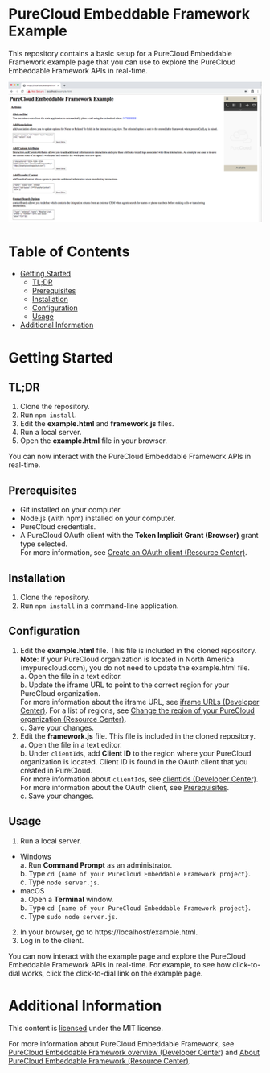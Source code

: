 # PureCloud Embeddable Framework Example

This repository contains a basic setup for a PureCloud Embeddable Framework example page that you can use to explore the PureCloud Embeddable Framework APIs in real-time.

![PureCloud Embeddable Framework example page](img/screenshot.png)

# Table of Contents

* [Getting Started](#getting-started)
  * [TL;DR](#tldr)
  * [Prerequisites](#prerequisites)
  * [Installation](#installation)
  * [Configuration](#configuration)
  * [Usage](#usage)
* [Additional Information](#additional-information)

# Getting Started

## TL;DR

1. Clone the repository.
2. Run `npm install`.
3. Edit the **example.html** and **framework.js** files.
4. Run a local server.
5. Open the **example.html** file in your browser.

You can now interact with the PureCloud Embeddable Framework APIs in real-time.

## Prerequisites

 * Git installed on your computer.
 * Node.js (with npm) installed on your computer.
 * PureCloud credentials.
 * A PureCloud OAuth client with the **Token Implicit Grant (Browser)** grant type selected.<br />
   For more information, see [Create an OAuth client (Resource Center)](https://help.mypurecloud.com/?p=188023).

## Installation

1. Clone the repository.
2. Run `npm install` in a command-line application.

## Configuration

1. Edit the **example.html** file. This file is included in the cloned repository.<br/>
   **Note**: If your PureCloud organization is located in North America (mypurecloud.com), you do not need to update the example.html file.<br />
   a. Open the file in a text editor.<br />
   b. Update the iframe URL to point to the correct region for your PureCloud organization.<br />
   For more information about the iframe URL, see [iframe URLs (Developer Center)](https://developer.mypurecloud.com/api/embeddable-framework/deployments/iframe-urls.html). For a list of regions, see [Change the region of your PureCloud organization (Resource Center)](https://help.mypurecloud.com/?p=167012).<br />
   c.  Save your changes.
2. Edit the **framework.js** file. This file is included in the cloned repository. <br />
   a. Open the file in a text editor. <br />
   b. Under `clientIds`, add **Client ID** to the region where your PureCloud organization is located. Client ID is found in the OAuth client that you created in PureCloud. <br />
   For more information about `clientIds`, see [clientIds (Developer Center)](https://developer.mypurecloud.com/api/embeddable-framework/configMethods/clientIds.html). For more information about the OAuth client, see [Prerequisites](#prerequisites).<br />
   c. Save your changes.

## Usage

1. Run a local server.
  * Windows<br />
      a. Run **Command Prompt** as an administrator.<br />
      b. Type `cd {name of your PureCloud Embeddable Framework project}`.<br />
      c. Type `node server.js`.
  * macOS<br />
      a. Open a **Terminal** window.<br />
      b. Type `cd {name of your PureCloud Embeddable Framework project}`.<br />
      c. Type `sudo node server.js`.
2. In your browser, go to https://localhost/example.html.
3. Log in to the client.

You can now interact with the example page and explore the PureCloud Embeddable Framework APIs in real-time. For example, to see how click-to-dial works, click the click-to-dial link on the example page.

# Additional Information

This content is [licensed](https://github.com/MyPureCloud/purecloud-for-salesforce-einstein-example/blob/master/LICENSE) under the MIT license.

For more information about PureCloud Embeddable Framework, see [PureCloud Embeddable Framework overview (Developer Center)](https://developer.mypurecloud.com/api/embeddable-framework/) and [About PureCloud Embeddable Framework (Resource Center)](https://help.mypurecloud.com/?p=196909).
